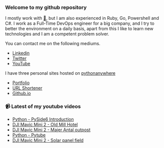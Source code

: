 ### Welcome to my github repository

I mostly work with [:snake:](https://www.python.org/), but I am also experienced in Ruby, Go, Powershell and C#. I work as a Full-Time DevOps engineer for a big company, and I try to better the environment on a daily basis, apart from this I like to learn new technologies and I am a competent problem solver.

You can contact me on the following mediums.
- [Linkedin](https://www.linkedin.com/in/r3ap3rpy)
- [Twitter](https://twitter.com/r3ap3rpy)
- [YouTube](https://www.youtube.com/channel/UC1qkMXH8d2I9DDAtBSeEHqg)

I have three personal sites hosted on [pythonanywhere](https://www.pythonanywhere.com/)
- [Portfolio](http://r3ap3rpy.pythonanywhere.com/)
- [URL Shortener](http://shortenpy.pythonanywhere.com/)
- [Github.io](https://r3ap3rpy.github.io/)

### :video_camera: Latest of my youtube videos
<!-- YOUTUBE:START -->
- [Python - PySide6 Introduction](https://www.youtube.com/watch?v=VjbMLk8d1lI)
- [DJI Mavic Mini 2 - Old Mill Hotel](https://www.youtube.com/watch?v=6eyfatW4QtU)
- [DJI Mavic Mini 2 - Majer Antal outpost](https://www.youtube.com/watch?v=vVoPopszxj4)
- [Python - Pytube](https://www.youtube.com/watch?v=jy1K84cjFww)
- [DJI Mavic Mini 2 - Solar panel field](https://www.youtube.com/watch?v=E_O_xzbVZds)
<!-- YOUTUBE:END -->

